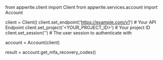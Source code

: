 from appwrite.client import Client
from appwrite.services.account import Account

client = Client()
client.set_endpoint('https://example.com/v1') # Your API Endpoint
client.set_project('<YOUR_PROJECT_ID>') # Your project ID
client.set_session('') # The user session to authenticate with

account = Account(client)

result = account.get_mfa_recovery_codes()
